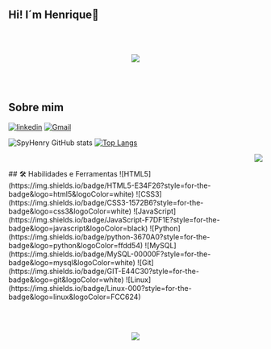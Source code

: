 ## Hi! I´m Henrique👋

<br><br>

<p align="center">
<img src=https://github.com/TheDudeThatCode/TheDudeThatCode/blob/master/Assets/Developer.gif>
</p>
<br><br>

## Sobre mim
[![linkedin](https://img.shields.io/badge/linkedin-0A66C2?style=for-the-badge&logo=linkedin&logoColor=white)](https://www.linkedin.com/in/henrique-baptista-bandeira)
[![Gmail](https://img.shields.io/badge/Gmail-333333?style=for-the-badge&logo=gmail&logoColor=red)](mailto:henrybbandeira@gmail.com)

![SpyHenry GitHub stats](https://github-readme-stats.vercel.app/api?username=SpyHenry&show_icons=true&theme=dracula)
[![Top Langs](https://github-readme-stats.vercel.app/api/top-langs/?username=SpyHenry&layout=donut&show_icons=true&theme=dracula)](https://github.com/SpyHenry/github-readme-stats)
<p align="right"">
<img src=https://github.com/TheDudeThatCode/TheDudeThatCode/blob/master/Assets/medal.gif>
</p>
## 🛠 Habilidades e Ferramentas
![HTML5](https://img.shields.io/badge/HTML5-E34F26?style=for-the-badge&logo=html5&logoColor=white)
![CSS3](https://img.shields.io/badge/CSS3-1572B6?style=for-the-badge&logo=css3&logoColor=white)
![JavaScript](https://img.shields.io/badge/JavaScript-F7DF1E?style=for-the-badge&logo=javascript&logoColor=black)
![Python](https://img.shields.io/badge/python-3670A0?style=for-the-badge&logo=python&logoColor=ffdd54)
![MySQL](https://img.shields.io/badge/MySQL-00000F?style=for-the-badge&logo=mysql&logoColor=white)
![Git](https://img.shields.io/badge/GIT-E44C30?style=for-the-badge&logo=git&logoColor=white)
![Linux](https://img.shields.io/badge/Linux-000?style=for-the-badge&logo=linux&logoColor=FCC624)

<br><br>

<p align="center"><img src=https://github.com/TheDudeThatCode/TheDudeThatCode/blob/master/Assets/dino.gif></p>

